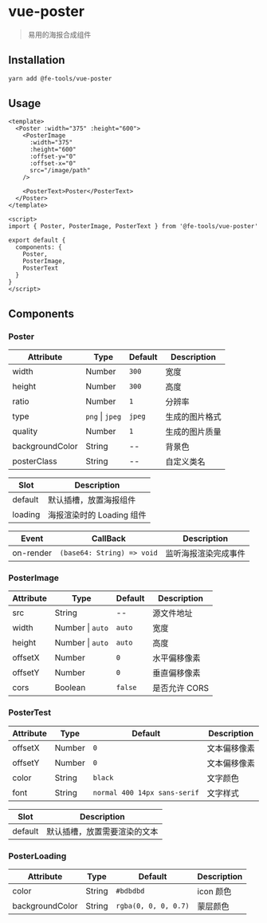 # vue-poster

> 易用的海报合成组件

## Installation

```bash
yarn add @fe-tools/vue-poster
```

## Usage

```vue
<template>
  <Poster :width="375" :height="600">
    <PosterImage
      :width="375"
      :height="600"
      :offset-y="0"
      :offset-x="0"
      src="/image/path"
    />

    <PosterText>Poster</PosterText>
  </Poster>
</template>

<script>
import { Poster, PosterImage, PosterText } from '@fe-tools/vue-poster'

export default {
  components: {
    Poster,
    PosterImage,
    PosterText
  }
}
</script>
```


## Components

### Poster

| Attribute | Type | Default | Description |
| -- | -- | -- | -- |
| width | Number | `300` | 宽度 |
| height | Number | `300` | 高度 |
| ratio | Number | `1` | 分辨率 |
| type | `png` \| `jpeg` | `jpeg` | 生成的图片格式 |
| quality | Number | `1` | 生成的图片质量 |
| backgroundColor | String | -- | 背景色 |
| posterClass | String | -- | 自定义类名 |

| Slot | Description |
| -- | -- |
| default | 默认插槽，放置海报组件 |
| loading | 海报渲染时的 Loading 组件 |

| Event | CallBack | Description |
| -- | -- | -- |
| on-render | `(base64: String) => void` | 监听海报渲染完成事件 |

### PosterImage

| Attribute | Type | Default | Description |
| -- | -- | -- | -- |
| src | String | -- | 源文件地址 |
| width | Number \| `auto` | `auto` | 宽度 |
| height | Number \| `auto` | `auto` | 高度 |
| offsetX | Number | `0` | 水平偏移像素 |
| offsetY | Number | `0` | 垂直偏移像素 |
| cors | Boolean | `false` | 是否允许 CORS |

### PosterTest

| Attribute | Type | Default | Description |
| -- | -- | -- | -- |
| offsetX | Number | `0` | 文本偏移像素 |
| offsetY | Number | `0` | 文本偏移像素 |
| color | String | `black` | 文字颜色 |
| font | String | `normal 400 14px sans-serif` | 文字样式 |

| Slot | Description |
| -- | -- |
| default | 默认插槽，放置需要渲染的文本 |

### PosterLoading

| Attribute | Type | Default | Description |
| -- | -- | -- | -- |
| color | String | `#bdbdbd` | icon 颜色 |
| backgroundColor | String | `rgba(0, 0, 0, 0.7)` | 蒙层颜色 |
